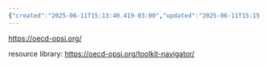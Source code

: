 ```yaml
---
{"created":"2025-06-11T15:13:40.419-03:00","updated":"2025-06-11T15:15:29.872-03:00","tags":["initiative","design","civic-innovation","socialsensemaking","civilizationdesign","🌱"],"notestage":["🌱"],"dg-publish":true,"permalink":"/initiatives-orgs-and-communities/design/observatory-of-public-sector-innovation/","dgPassFrontmatter":true}
---
```


https://oecd-opsi.org/

resource library: https://oecd-opsi.org/toolkit-navigator/
